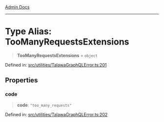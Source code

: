 [Admin Docs](/)

***

# Type Alias: TooManyRequestsExtensions

> **TooManyRequestsExtensions** = `object`

Defined in: [src/utilities/TalawaGraphQLError.ts:201](https://github.com/gautam-divyanshu/talawa-api/blob/441b833d91882cfef7272c118419933afe47f7b6/src/utilities/TalawaGraphQLError.ts#L201)

## Properties

### code

> **code**: `"too_many_requests"`

Defined in: [src/utilities/TalawaGraphQLError.ts:202](https://github.com/gautam-divyanshu/talawa-api/blob/441b833d91882cfef7272c118419933afe47f7b6/src/utilities/TalawaGraphQLError.ts#L202)
